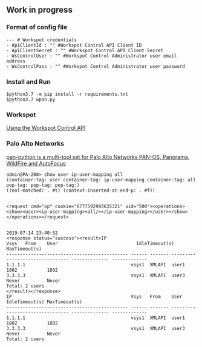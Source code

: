 
## Work in progress

### Format of config file

```
--- # Workspot credentials
- ApiClientId : "" #Workspot Control API Client ID
- ApiClientSecret : "" #Workspot Control API Client Secret
- WsControlUser : "" #Workspot Control Administrator user email address
- WsControlPass : "" #Workspot Control Administrator user password
```

### Install and Run

```
$python3.7 -m pip install -r requirements.txt
$python3.7 wpan.py
```

### Workspot

[Using the Workspot Control API](https://workspot.zendesk.com/hc/en-us/articles/360017693611-Using-the-Workspot-Control-API)

### Palo Alto Networks

[pan-python is a multi-tool set for Palo Alto Networks PAN-OS, Panorama, WildFire and AutoFocus](https://github.com/kevinsteves/pan-python/blob/master/doc/pan.xapi.rst)

```
admin@PA-200> show user ip-user-mapping all
(container-tag: user container-tag: ip-user-mapping container-tag: all pop-tag: pop-tag: pop-tag:)
((eol-matched: . #t) (context-inserted-at-end-p: . #f))


<request cmd="op" cookie="6777592993635321" uid="500"><operations><show><user><ip-user-mapping><all/></ip-user-mapping></user></show></operations></request>


2019-07-14 23:40:52
<response status="success"><result>IP                                            Vsys   From    User                             IdleTimeout(s) MaxTimeout(s)
--------------------------------------------- ------ ------- -------------------------------- -------------- -------------
1.1.1.1                                       vsys1  XMLAPI  user1                            1802           1802
3.3.3.3                                       vsys1  XMLAPI  user3                            Never          Never
Total: 2 users
</result></response>
IP                                            Vsys   From    User                             IdleTimeout(s) MaxTimeout(s)
--------------------------------------------- ------ ------- -------------------------------- -------------- -------------
1.1.1.1                                       vsys1  XMLAPI  user1                            1802           1802
3.3.3.3                                       vsys1  XMLAPI  user3                            Never          Never
Total: 2 users
```
